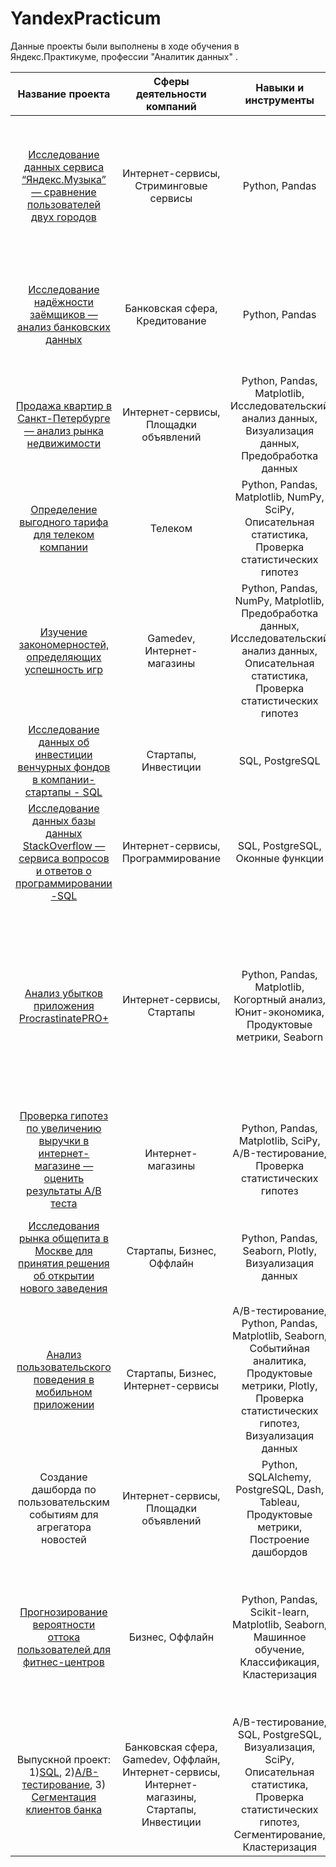 # YandexPracticum
Данные проекты были выполнены в ходе обучения в Яндекс.Практикуме, профессии "Аналитик данных" .


| Название проекта             | Сферы деятельности компаний         | Навыки и инструменты                |     Направление деятельности|Задача проекта |Ссылка на работу|
| :---------------------------: | :---------------------------:|:---------------------------:|:---------------------------:|:---------------------------:|:---------------------------:|
| [Исследование данных сервиса “Яндекс.Музыка” — сравнение пользователей двух городов](https://github.com/OStonks/portfolio/blob/main/credit_bank.ipynb) | Интернет-сервисы, Стриминговые сервисы | Python, Pandas|Data Analyst |На реальных данных Яндекс.Музыки c помощью библиотеки Pandas и её возможностей проверить данные и сравнить поведение и предпочтения пользователей двух столиц — Москвы и Санкт-Петербурга |СДЕЛАНО| 
[Исследование надёжности заёмщиков — анализ банковских данных](https://github.com/OStonks/portfolio/blob/main/credit_bank.ipynb) | Банковская сфера, Кредитование | Python, Pandas|Data Analyst, Финансовый аналитик | На основе статистики о платёжеспособности клиентов исследовать влияет ли семейное положение и количество детей клиента на факт возврата кредита в срок | СДЕЛАНО| 
[Продажа квартир в Санкт-Петербурге — анализ рынка недвижимости](https://github.com/OStonks/portfolio/blob/main/apartments_for_sale.ipynb) | Интернет-сервисы, Площадки объявлений | Python, Pandas, Matplotlib, Исследовательский анализ данных, Визуализация данных, Предобработка данных| Маркетинг-аналитик, Fraud-аналитик, Data Analyst| Используя данные сервиса Яндекс.Недвижимость, определить рыночную стоимость объектов недвижимости и типичные параметры квартир| cdelano| 
[Определение выгодного тарифа для телеком компании](https://github.com/OStonks/portfolio/blob/main/promising_tariff.ipynb)| Телеком| Python, Pandas, Matplotlib, NumPy, SciPy, Описательная статистика, Проверка статистических гипотез| Маркетинг-аналитик, Продуктовый аналитик, Data Analyst| На основе данных клиентов оператора сотовой связи проанализировать поведение клиентов и поиск оптимального тарифа|done| 
[Изучение закономерностей, определяющих успешность игр](https://github.com/OStonks/portfolio/blob/main/games.ipynb)| Gamedev, Интернет-магазины| Python, Pandas, NumPy, Matplotlib, Предобработка данных, Исследовательский анализ данных, Описательная статистика, Проверка статистических гипотез| Маркетинг-аналитик, Продуктовый аналитик| Используя исторические данные о продажах компьютерных игр, оценки пользователей и экспертов, жанры и платформы, выявить закономерности, определяющие успешность игры| done| 
[Исследование данных об инвестиции венчурных фондов в компании-стартапы - SQL](https://github.com/OStonks/portfolio/blob/main/SQL.ipynb)| Стартапы, Инвестиции| SQL, PostgreSQL| Data Analyst, Финансовый аналитик, Аналитик (универсал)| Произвести различные выгрузки данных венчурных фондов с помощью SQL| done| 
[Исследование данных базы данных StackOverflow — сервиса вопросов и ответов о программировании -SQL](https://github.com/OStonks/portfolio/blob/main/SQL2.ipynb)| Интернет-сервисы, Программирование| SQL, PostgreSQL, Оконные функции| Data Analyst, Аналитик (универсал)| Произвести различные выгрузки данных о постах за 2008 год и проанализировать их с помощью SQL| [Продвинутый SQL]| 
[Анализ убытков приложения ProcrastinatePRO+](https://github.com/OStonks/portfolio/blob/main/entertainment_app.ipynb)| Интернет-сервисы, Стартапы|Python, Pandas, Matplotlib, Когортный анализ, Юнит-экономика, Продуктовые метрики, Seaborn| Маркетинг-аналитик, Продуктовый аналитик| Задача для маркетингового аналитика развлекательного приложения Procrastinate Pro+. Несмотря на огромные вложения в рекламу, последние несколько месяцев компания терпит убытки. Ваша задача — разобраться в причинах и помочь компании выйти в плюс.| [Анализ убытков приложения]| 
[Проверка гипотез по увеличению выручки в интернет-магазине — оценить результаты A/B теста](https://github.com/OStonks/portfolio/blob/main/AB-test.ipynb) | Интернет-магазины| Python, Pandas, Matplotlib, SciPy, A/B-тестирование, Проверка статистических гипотез| Маркетинг-аналитик| Используя данные интернет-магазина приоритезировать гипотезы, произвести оценку результатов A/B-тестирования различными методами|[A/B-тестирование]|
[Исследования рынка общепита в Москве для принятия решения об открытии нового заведения](https://github.com/OStonks/portfolio/blob/main/food_market.ipynb)| Стартапы, Бизнес, Оффлайн| Python, Pandas, Seaborn, Plotly, Визуализация данных| Data Analyst, Маркетинг-аналитик, Аналитик (универсал)|Исследование рынка общественного питания на основе открытых данных, подготовка презентации для инвесторов|[Исследование рынка заведений в Москве]|
[Анализ пользовательского поведения в мобильном приложении](https://github.com/OStonks/portfolio/blob/main/food_sales.ipynb)|Стартапы, Бизнес, Интернет-сервисы| A/B-тестирование, Python, Pandas, Matplotlib, Seaborn, Событийная аналитика, Продуктовые метрики, Plotly, Проверка статистических гипотез, Визуализация данных| Маркетинг-аналитик, Продуктовый аналитик| На основе данных использования мобильного приложения для продажи продуктов питания проанализировать воронку продаж, а также оценить результаты A/A/B-тестирования |[Приложение для продуктов питания]|
Создание дашборда по пользовательским событиям для агрегатора новостей|Интернет-сервисы, Площадки объявлений| Python, SQLAlchemy, PostgreSQL, Dash, Tableau, Продуктовые метрики, Построение дашбордов| Маркетинг-аналитик, Data Analyst, Аналитик (универсал), BI-аналитик| Используя данные Яндекс.Дзена построить дашборд с метриками взаимодействия пользователей с карточками статей| [Презентация-итог работы](https://docs.google.com/presentation/d/1-XWWTetMLjAliTfDCWHoSjK4U_e9PGtWWe1jw4FhhIs/edit?usp=sharing), [Дэшборд](https://public.tableau.com/app/profile/dmitry2405/viz/_16592869473110/_)|
[Прогнозирование вероятности оттока пользователей для фитнес-центров](https://github.com/OStonks/portfolio/blob/main/fitness_center.ipynb)| Бизнес, Оффлайн| Python, Pandas, Scikit-learn, Matplotlib, Seaborn, Машинное обучение, Классификация, Кластеризация| Маркетинг-аналитик, Аналитик (универсал)| На основе данных о посетителях сети фитнес-центров спрогнозировать вероятность оттока для каждого клиента в следующем месяце, сформировать с помощью кластеризации портреты пользователей| [Исследование данных о работе фитнес-центров]|
Выпускной проект: 1)[SQL](https://github.com/OStonks/portfolio/blob/main/SQL-3.ipynb), 2)[A/B-тестирование](https://github.com/OStonks/portfolio/blob/main/ab_project_marketing_events.ipynb), 3) [Сегментация клиентов банка](https://github.com/OStonks/portfolio/blob/main/segmentation.ipynb) |Банковская сфера, Gamedev, Оффлайн, Интернет-сервисы, Интернет-магазины, Стартапы, Инвестиции|A/B-тестирование, SQL, PostgreSQL, Визуализация, SciPy, Описательная статистика, Проверка статистических гипотез, Сегментирование, Кластеризация |Data Analyst, Аналитик (универсал), Финансовый аналитик, Продуктовый аналитик|Выполнить 3 проекта: 1) Анализ данных сервиса для чтения книг по подписке с помощью SQL; 2) Провести оценку результатов A/B-теста и проанализировать их; 3) Сегментирование пользователей банка|done|
